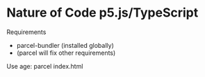 # Nature of Code p5.js/TypeScript

Requirements
- parcel-bundler (installed globally)
- (parcel will fix other requirements)

Use age:
parcel index.html